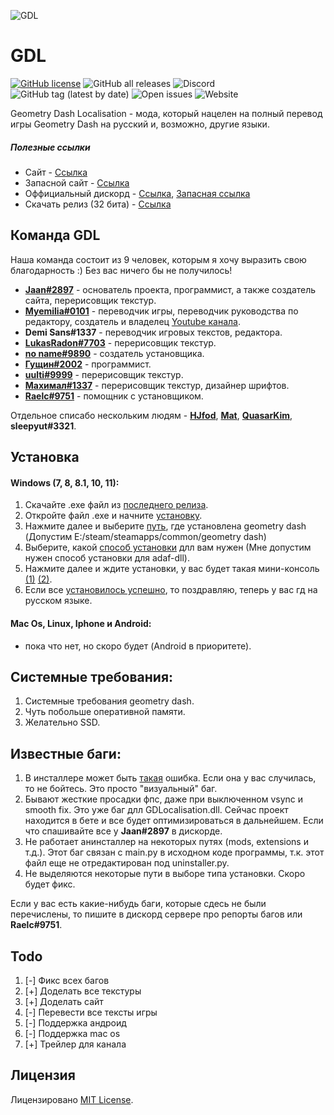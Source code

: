 ![GDL](https://www.gdlocalisation.gq/img/logo.png)



# GDL

<a href="https://github.com/Pixelsuft/gdl-installer/blob/main/LICENSE"><img alt="GitHub license" src="https://img.shields.io/badge/Лицензия-MIT-brightgreen"></a> </a> <img alt="GitHub all releases" src="https://img.shields.io/github/downloads/Pixelsuft/gdl-installer/total?label=%D0%A1%D0%BA%D0%B0%D1%87%D0%B8%D0%B2%D0%B0%D0%BD%D0%B8%D1%8F"> <img alt="Discord" src="https://img.shields.io/discord/865244119747133470?label=%D0%A7%D0%B0%D1%82%20%D0%B4%D0%B8%D1%81%D0%BA%D0%BE%D1%80%D0%B4%D0%B0"> <img alt="GitHub tag (latest by date)" src="https://img.shields.io/github/v/tag/Pixelsuft/gdl-installer?label=%D0%B2%D0%B5%D1%80%D1%81%D0%B8%D1%8F"> <img alt="Open issues" src="https://img.shields.io/github/issues-raw/Pixelsuft/gdl-installer?label=%D0%9E%D1%82%D0%BA%D1%80%D1%8B%D1%82%D1%8B%D0%B5%20%D0%B1%D0%B0%D0%B3%D0%B8"> <img alt="Website" src="https://img.shields.io/website?down_color=red&down_message=%D0%9E%D1%84%D1%84%D0%BB%D0%B0%D0%B9%D0%BD&label=%D0%A1%D0%B0%D0%B9%D1%82&up_message=%D0%9E%D0%BD%D0%BB%D0%B0%D0%B9%D0%BD&url=https%3A%2F%2Fwww.gdlocalisation.gq%2F">  

Geometry Dash Localisation - мода, который нацелен на полный перевод игры Geometry Dash на русский и, возможно, другие языки.

##### Полезные ссылки

- Сайт - [Ссылка](https://www.gdlocalisation.gq/)
- Запасной сайт - [Ссылка](https://gdlocalisation.netlify.app/)
- Оффициальный дискорд - [Ссылка](https://discord.gg/CScsGU3N6M), [Запасная ссылка](Vh6G9G9Tk2)
- Скачать релиз (32 бита) - [Ссылка](https://github.com/Pixelsuft/gdl-installer/releases/latest/download/GDL_Installer.exe)

## Команда GDL
Наша команда состоит из 9 человек, которым я хочу выразить свою благодарность :) Без вас ничего бы не получилось!
- [__Jaan#2897__](https://github.com/JaanDev) - основатель проекта, программист, а также создатель сайта, перерисовщик текстур.
- [__Myemilia#0101__](https://github.com/mye-creator) - переводчик игры, переводчик руководства по редактору, создатель и владелец [Youtube канала](https://www.youtube.com/channel/UC7oKo9NgkRz39AAz-6Gb78A).
- __Demi Sans#1337__ - переводчик игровых текстов, редактора.
- [__LukasRadon#7703__](https://youtube.com/channel/UCK2ADfizaRFJzhei_Qubumg) - перерисовщик текстур.
- [__no name#9890__](https://github.com/Pixelsuft) - создатель установщика.
- [__Гущин#2002__](https://www.youtube.com/c/%D0%A3%D0%B1%D0%B5%D0%B9%D0%A7%D0%B8%D1%82%D0%B5%D1%80%D0%BE%D0%B2%D0%9E%D1%80%D0%B8%D0%B3%D0%B8%D0%BD%D0%B0%D0%BB) - программист.
- [__uulti#9999__](https://www.youtube.com/channel/UCtC8U-f3iRtm601DcfoUEhg) - перерисовщик текстур.
- [__Махимал#1337__](https://www.youtube.com/channel/UCb92kWSQ-5NWIcTZnxHKAfg) - перерисовщик текстур, дизайнер шрифтов.
- [__Raelc#9751__](https://github.com/NotRaelc) - помощник с установщиком.

Отдельное списабо нескольким людям - [__HJfod__](https://github.com/HJfod), [__Mat__](https://github.com/matcool/), [__QuasarKim__](https://github.com/Quasar-Kim   ), __sleepyut#3321__.

## Установка 
#### Windows (7, 8, 8.1, 10, 11):
1. Скачайте .exe файл из [последнего релиза](https://github.com/Pixelsuft/gdl-installer/releases).
2. Откройте файл .exe и начните [установку](https://cdn.discordapp.com/attachments/865244119747133473/902147649250136084/113.png).
3. Нажмите далее и выберите [путь](https://cdn.discordapp.com/attachments/865244119747133473/902147654941827092/114.png), где установлена geometry dash (Допустим E:/steam/steamapps/common/geometry dash)
4. Выберите, какой [способ установки](https://cdn.discordapp.com/attachments/865244119747133473/902147661518491678/115.png) длл вам нужен (Мне допустим нужен способ установки для adaf-dll).
5. Нажмите далее и ждите установки, у вас будет такая мини-консоль [(1)](https://cdn.discordapp.com/attachments/865244119747133473/902147668384551022/116.png) [(2)](https://cdn.discordapp.com/attachments/865244119747133473/902147677326831696/117.png).
6. Если все [установилось успешно](https://cdn.discordapp.com/attachments/865244119747133473/902147686868852777/118.png), то поздравляю, теперь у вас гд на русском языке.

#### Mac Os, Linux, Iphone и Android:
- пока что нет, но скоро будет (Android в приоритете).

## Системные требования:
1. Системные требования geometry dash.
2. Чуть побольше оперативной памяти.
3. Желательно SSD.

## Известные баги:
1. В инсталлере может быть [такая](https://cdn.discordapp.com/attachments/865244119747133473/902149890417766460/image_16.png) ошибка. Если она у вас случилась, то не бойтесь. Это просто "визуальный" баг.
2. Бывают жесткие просадки фпс, даже при выключенном vsync и smooth fix. Это уже баг длл GDLocalisation.dll. Сейчас проект находится в бете и все будет оптимизироваться в дальнейшем. Если что спашивайте все у __Jaan#2897__ в дискорде.
3. Не работает анинсталлер на некоторых путях (mods, extensions и т.д.). Этот баг связан с main.py в исходном коде программы, т.к. этот файл еще не отредактирован под uninstaller.py.
4. Не выделяются некоторые пути в выборе типа установки. Скоро будет фикс.

Если у вас есть какие-нибудь баги, которые сдесь не были перечислены, то пишите в дискорд сервере про репорты багов или __Raelc#9751__.

## Todo
1. [-] Фикс всех багов
2. [+] Доделать все текстуры 
3. [+] Доделать сайт 
4. [-] Перевести все тексты игры
5. [-] Поддержка андроид
6. [-] Поддержка mac os 
7. [+] Трейлер для канала




## Лицензия

Лицензировано [MIT License](LICENSE).
